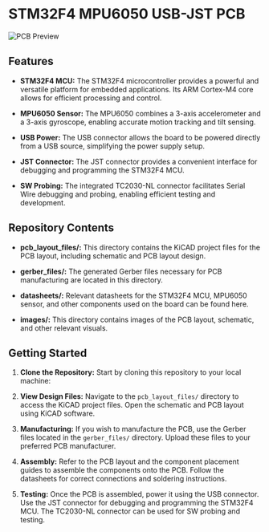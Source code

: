 # STM32F4 MPU6050 USB-JST PCB

![PCB Preview]()

## Features

- **STM32F4 MCU:** The STM32F4 microcontroller provides a powerful and versatile platform for embedded applications. Its ARM Cortex-M4 core allows for efficient processing and control.

- **MPU6050 Sensor:** The MPU6050 combines a 3-axis accelerometer and a 3-axis gyroscope, enabling accurate motion tracking and tilt sensing.

- **USB Power:** The USB connector allows the board to be powered directly from a USB source, simplifying the power supply setup.

- **JST Connector:** The JST connector provides a convenient interface for debugging and programming the STM32F4 MCU.

- **SW Probing:** The integrated TC2030-NL connector facilitates Serial Wire debugging and probing, enabling efficient testing and development.

## Repository Contents

- **pcb_layout_files/:** This directory contains the KiCAD project files for the PCB layout, including schematic and PCB layout design.

- **gerber_files/:** The generated Gerber files necessary for PCB manufacturing are located in this directory.

- **datasheets/:** Relevant datasheets for the STM32F4 MCU, MPU6050 sensor, and other components used on the board can be found here.

- **images/:** This directory contains images of the PCB layout, schematic, and other relevant visuals.

## Getting Started

1. **Clone the Repository:** Start by cloning this repository to your local machine:

2. **View Design Files:** Navigate to the `pcb_layout_files/` directory to access the KiCAD project files. Open the schematic and PCB layout using KiCAD software.

3. **Manufacturing:** If you wish to manufacture the PCB, use the Gerber files located in the `gerber_files/` directory. Upload these files to your preferred PCB manufacturer.

4. **Assembly:** Refer to the PCB layout and the component placement guides to assemble the components onto the PCB. Follow the datasheets for correct connections and soldering instructions.

5. **Testing:** Once the PCB is assembled, power it using the USB connector. Use the JST connector for debugging and programming the STM32F4 MCU. The TC2030-NL connector can be used for SW probing and testing.


